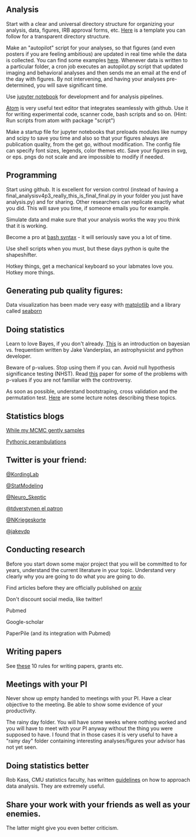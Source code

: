 

## Analysis 
Start with a clear and universal directory structure for organizing your analysis, data, figures, IRB approval forms, etc. [Here](http://nikola.me/folder_structure.html) is a template you can follow for a transparent directory structure.  

Make an "autopilot" script for your analyses, so that figures (and even posters if you are feeling ambitious) are updated in real time while the data is collected. You can find some examples [here](http://github/pbeukema/rsaRemap/autopilot.py). Whenever data is written to a particular folder, a cron job executes an autopilot.py script that updated imaging and behavioral analyses and then sends me an email at the end of the day with figures. By not intervening, and having your analyses pre-determined, you will save significant time. 



Use [jupyter notebook](http://jupyter.readthedocs.io/en/latest/index.html) for development and for analysis pipelines.


[Atom](https://atom.io/) is very useful text editor that integrates seamlessly with github. 
Use it for writing experimental code, scanner code, bash scripts and so on. 
(Hint: Run scripts from atom with package "script")

Make a startup file for jupyter notebooks that preloads modules like numpy and scipy to save you time and also so that your figures always are publication quality, from the get go, without modification. The config file can specify font sizes, legends, color themes etc. Save your figures in svg, or eps. pngs do not scale and are impossible to modify if needed.

##  Programming 
Start using github. It is excellent for version control (instead of having a final_analysisv4p3_really_this_is_final_final.py in your folder you just have analysis.py) and for sharing. Other researchers can replicate exactly what you did. This will save you time, if someone emails you for example. 

Simulate data and make sure that your analysis works the way you think that it is working. 

Become a pro at [bash syntax](https://ss64.com/bash/syntax-keyboard.html) - it will seriously save you a lot of time. 

Use shell scripts when you must, but these days python is quite the shapeshifter. 

Hotkey things, get a mechanical keyboard so your labmates love you. Hotkey more things. 

##  Generating pub quality figures:
Data visualization has been made very easy with [matplotlib](https://matplotlib.org) and a library called [seaborn](http://seaborn.pydata.org/index.html)

##  Doing statistics
Learn to love Bayes, if you don't already. 
[This](http://jakevdp.github.io/blog/2014/03/11/frequentism-and-bayesianism-a-practical-intro/) is an introduction on bayesian vs. frequentism written by Jake Vanderplas, an astrophysicist and python developer. 


Beware of p-values. Stop using them if you can. Avoid null hypothesis significance testing (NHST). Read [this](http://ejwagenmakers.com/2007/pValueProblems.pdf) paper for some of the problems with p-values if you are not familiar with the controversy.


As soon as possible, understand bootstraping, cross validation and the permutation test. [Here](https://docs.google.com/presentation/d/11TozBxAaON1eFXeL6aK1USLtJyAbUaHhskcPkI0FLbc/edit#slide=id.g138cbbed1a_0_0 ) are some lecture notes describing these topics. 


##  Statistics blogs
[While my MCMC gently samples](http://twiecki.github.io/)

[Pythonic perambulations](http://jakevdp.github.io/)



##  Twitter is your friend:
[@KordingLab](https://twitter.com/kordinglab?lang=en)

[@StatModeling](https://twitter.com/StatModeling?lang=en)

[@Neuro_Skeptic](https://twitter.com/Neuro_Skeptic?lang=en)

[@tdverstynen el patron](https://twitter.com/kordinglab?lang=en)

[@NKriegeskorte](https://twitter.com/NKriegeskorte?lang=en)

[@jakevdp](https://twitter.com/jakevdp?lang=en)


##  Conducting research
Before you start down some major project that you will be committed to for years, understand the current literature in your topic. Understand very clearly why you are going to do what you are going to do. 

Find articles before they are officially published on [arxiv](http://biorxiv.org/)


Don't discount social media, like twitter!

Pubmed

Google-scholar

PaperPile (and its integration with Pubmed)


##  Writing papers
See [these](http://biorxiv.org/content/biorxiv/early/2016/11/28/088278.full.pdf
) 10 rules for writing papers, grants etc. 

##  Meetings with your PI
Never show up empty handed to meetings with your PI.
Have a clear objective to the meeting.
Be able to show some evidence of your productivity. 

The rainy day folder. You will have some weeks where nothing worked and you will have to meet with your PI anyway without the thing you were supposed to have. I found that in those cases it is very useful to have a "rainy day" folder containing interesting analyses/figures your advisor has not yet seen. 


##  Doing statistics better
Rob Kass, CMU statistics faculty, has written [guidelines](http://journals.plos.org/ploscompbiol/article?id=10.1371/journal.pcbi.1004961) on how to approach data analysis. They are extremely useful. 


##  Share your work with your friends as well as your enemies. 
The latter might give you even better criticism.



